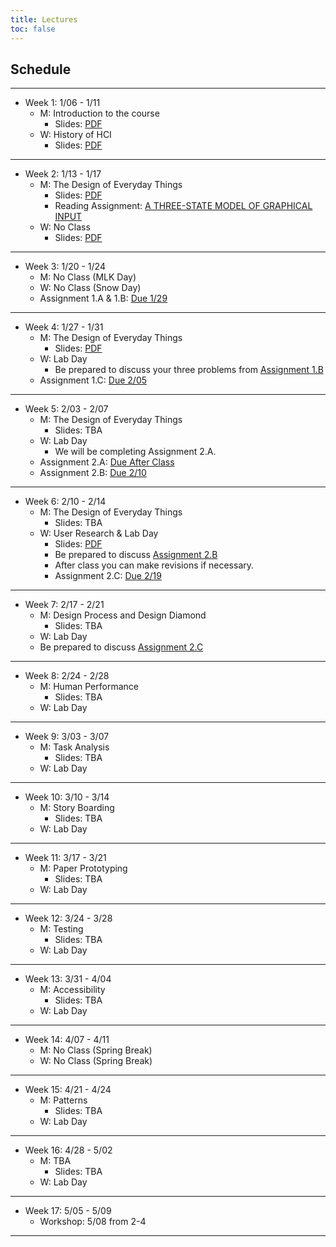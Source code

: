 ```yaml
---
title: Lectures
toc: false
---
```


## Schedule

---

- Week 1: 1/06 - 1/11
  - M: Introduction to the course
    - Slides: [PDF](includes/lectures/0-introduction.pdf)
  - W: History of HCI
    - Slides: [PDF](includes/lectures/1-history.pdf)

---

- Week 2: 1/13 - 1/17
  - M: The Design of Everyday Things
    - Slides: [PDF](includes/lectures/2-design-of-everyday-things.pdf)
    - Reading Assignment: [A THREE-STATE MODEL OF GRAPHICAL INPUT](https://www.dgp.toronto.edu/OTP/papers/bill.buxton/3state.html)
  - W: No Class
    - Slides: [PDF](includes/lectures/2-design-of-everyday-things.pdf)  

---

- Week 3: 1/20 - 1/24
  - M: No Class (MLK Day)
  - W: No Class (Snow Day)    
  - Assignment 1.A & 1.B: [Due 1/29](mini-project.html#project-proposal)
  
---

- Week 4: 1/27 - 1/31
  - M: The Design of Everyday Things
    - Slides: [PDF](includes/lectures/2-design-of-everyday-things.pdf)
  - W: Lab Day
    - Be prepared to discuss your three problems from [Assignment 1.B](mini-project.html#assignment-1.b-problem-proposal)
  - Assignment 1.C: [Due 2/05](mini-project.html#project-proposal)

---

- Week 5: 2/03 - 2/07
  - M: The Design of Everyday Things
    - Slides: TBA
  - W: Lab Day
    - We will be completing Assignment 2.A.    
  - Assignment 2.A: [Due After Class](mini-project.html#assignment-2.a-planning-design-research)
  - Assignment 2.B: [Due 2/10](mini-project.html#assignment-2.b-initial-plan-for-design-research)    

---

- Week 6: 2/10 - 2/14
  - M: The Design of Everyday Things
    - Slides: TBA
  - W: User Research & Lab Day
    - Slides: [PDF](includes/lectures/3-user-research-methods.pdf)
    - Be prepared to discuss [Assignment 2.B](mini-project.html#assignment-2.b-initial-plan-for-design-research) 
    - After class you can make revisions if necessary.
    - Assignment 2.C: [Due 2/19](mini-project.html#assignment-2.c-starting-your-design-research)    

---

- Week 7: 2/17 - 2/21
  - M: Design Process and Design Diamond
    - Slides: TBA
  - W: Lab Day
  - Be prepared to discuss [Assignment 2.C](mini-project.html#assignment-2.c-starting-your-design-research)

---

- Week 8: 2/24 - 2/28
  - M: Human Performance
    - Slides: TBA
  - W: Lab Day

---

- Week 9: 3/03 - 3/07
  - M: Task Analysis
    - Slides: TBA
  - W: Lab Day

---

- Week 10: 3/10 - 3/14
  - M: Story Boarding
    - Slides: TBA
  - W: Lab Day

---

- Week 11: 3/17 - 3/21
  - M: Paper Prototyping
    - Slides: TBA
  - W: Lab Day

---

- Week 12: 3/24 - 3/28
  - M: Testing
    - Slides: TBA
  - W: Lab Day

---

- Week 13: 3/31 - 4/04
  - M: Accessibility
    - Slides: TBA 
  - W: Lab Day

---

- Week 14: 4/07 - 4/11
  - M: No Class (Spring Break)
  - W: No Class (Spring Break)

---

- Week 15: 4/21 - 4/24
  - M: Patterns
    - Slides: TBA
  - W: Lab Day

---

- Week 16: 4/28 - 5/02
  - M: TBA
    - Slides: TBA
  - W: Lab Day

---

- Week 17: 5/05 - 5/09
  - Workshop: 5/08 from 2-4

---